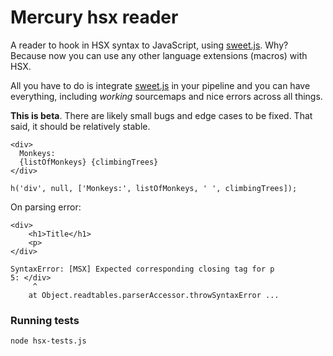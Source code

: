 # Mercury hsx reader

A reader to hook in HSX syntax to JavaScript, using
[sweet.js](http://sweetjs.org/). Why? Because now you can use any
other language extensions (macros) with HSX.

All you have to do is
integrate [sweet.js](https://github.com/mozilla/sweet.js) in your pipeline and you can have everything,
including *working* sourcemaps and nice errors across all things.

**This is beta**. There are likely small bugs and edge cases to be
fixed. That said, it should be relatively stable.

```
<div>
  Monkeys:
  {listOfMonkeys} {climbingTrees}
</div>
```

```
h('div', null, ['Monkeys:', listOfMonkeys, ' ', climbingTrees]);
```

On parsing error:

```
<div>
    <h1>Title</h1>
    <p>
</div>
```

```
SyntaxError: [MSX] Expected corresponding closing tag for p
5: </div>
     ^
    at Object.readtables.parserAccessor.throwSyntaxError ...
```

### Running tests

`node hsx-tests.js`
